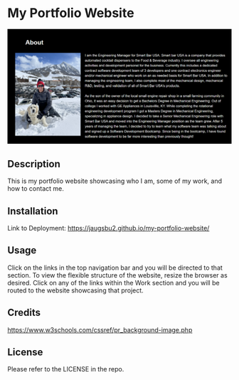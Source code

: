 # My Portfolio Website

![about-section](/assets/images/about-section.png)

## Description

This is my portfolio website showcasing who I am, some of my work, and how to contact me. 

## Installation

Link to Deployment: https://jaugsbu2.github.io/my-portfolio-website/

## Usage

Click on the links in the top navigation bar and you will be directed to that section. 
To view the flexible structure of the website, resize the browser as desired.
Click on any of the links within the Work section and you will be routed to the website showcasing that project.


## Credits

https://www.w3schools.com/cssref/pr_background-image.php

## License

Please refer to the LICENSE in the repo.